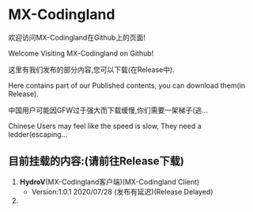 # MX-Codingland

欢迎访问MX-Codingland在Github上的页面!

Welcome Visiting MX-Codingland on Github!

这里有我们发布的部分内容,您可以下载(在Release中).

Here contains part of our Published contents, you can download them(in Release).

中国用户可能因GFW过于强大而下载缓慢,你们需要一架梯子(逃...

Chinese Users may feel like the speed is slow, They need a ledder(escaping...

## 目前挂载的内容:(请前往Release下载)

1. **HydroV**(MX-Codingland客户端)(MX-Codingland Client)
   - Version:1.0.1 2020/07/28 (发布有延迟)(Release Delayed)
2. 
